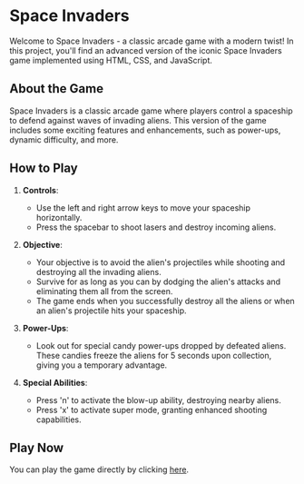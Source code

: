 # Space Invaders

Welcome to Space Invaders - a classic arcade game with a modern twist! In this project, you'll find an advanced version of the iconic Space Invaders game implemented using HTML, CSS, and JavaScript.

## About the Game

Space Invaders is a classic arcade game where players control a spaceship to defend against waves of invading aliens. This version of the game includes some exciting features and enhancements, such as power-ups, dynamic difficulty, and more.

## How to Play

1. **Controls**:
   - Use the left and right arrow keys to move your spaceship horizontally.
   - Press the spacebar to shoot lasers and destroy incoming aliens.

2. **Objective**:
   - Your objective is to avoid the alien's projectiles while shooting and destroying all the invading aliens.
   - Survive for as long as you can by dodging the alien's attacks and eliminating them all from the screen.
   - The game ends when you successfully destroy all the aliens or when an alien's projectile hits your spaceship.

3. **Power-Ups**:
   - Look out for special candy power-ups dropped by defeated aliens. These candies freeze the aliens for 5 seconds upon collection, giving you a temporary advantage.
   
4. **Special Abilities**:
   - Press 'n' to activate the blow-up ability, destroying nearby aliens.
   - Press 'x' to activate super mode, granting enhanced shooting capabilities.

## Play Now

You can play the game directly by clicking [here](https://alongod.github.io/Space-Invaders/).
